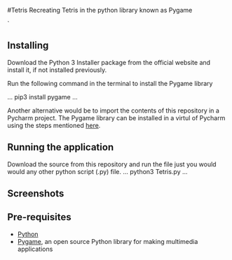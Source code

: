 #Tetris
Recreating Tetris in the python library known as Pygame

`
## Installing
Download the Python 3 Installer package from the official website and install it, if not installed previously.

Run the following command in the terminal to install the Pygame library

...
    pip3 install pygame
...

Another alternative would be to import the contents of this repository in a Pycharm project.  The Pygame library can be installed in a virtul of Pycharm using the steps mentioned [here](https://www.jetbrains.com/help/pycharm/installing-uninstalling-and-upgrading-packages.html).

## Running the application
Download the source from this repository and run the file just you would would any other python script (.py) file.
...
python3 Tetris.py
...

## Screenshots



## Pre-requisites
* [Python](https://www.python.org)
* [Pygame](https://www.pygame.org/wiki/GettingStarted), an open source Python library for making multimedia applications